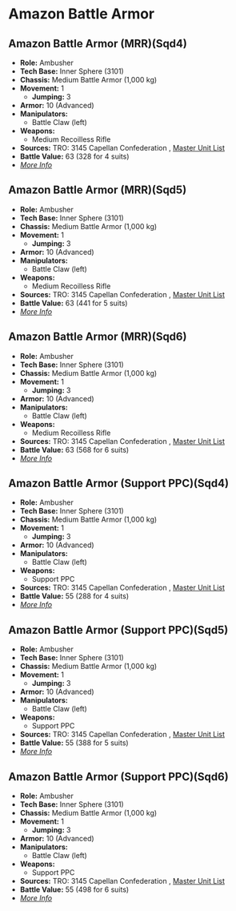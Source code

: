 # Amazon Battle Armor 

## Amazon Battle Armor (MRR)(Sqd4) 

- **Role:** Ambusher 
- **Tech Base:** Inner Sphere (3101) 
- **Chassis:** Medium Battle Armor (1,000 kg) 
- **Movement:** 1 
  - **Jumping:** 3 
- **Armor:** 10 (Advanced) 
- **Manipulators:** 
  - Battle Claw (left) 
- **Weapons:** 
  - Medium Recoilless Rifle 
- **Sources:** TRO: 3145 Capellan Confederation , [Master Unit List](http://masterunitlist.info/Unit/Details/6428) 
- **Battle Value:** 63 (328 for 4 suits) 
- [*More Info*](amazon_battle_armor/amazon_battle_armor_mrrsqd4.md) 

## Amazon Battle Armor (MRR)(Sqd5) 

- **Role:** Ambusher 
- **Tech Base:** Inner Sphere (3101) 
- **Chassis:** Medium Battle Armor (1,000 kg) 
- **Movement:** 1 
  - **Jumping:** 3 
- **Armor:** 10 (Advanced) 
- **Manipulators:** 
  - Battle Claw (left) 
- **Weapons:** 
  - Medium Recoilless Rifle 
- **Sources:** TRO: 3145 Capellan Confederation , [Master Unit List](http://masterunitlist.info/Unit/Details/8743) 
- **Battle Value:** 63 (441 for 5 suits) 
- [*More Info*](amazon_battle_armor/amazon_battle_armor_mrrsqd5.md) 

## Amazon Battle Armor (MRR)(Sqd6) 

- **Role:** Ambusher 
- **Tech Base:** Inner Sphere (3101) 
- **Chassis:** Medium Battle Armor (1,000 kg) 
- **Movement:** 1 
  - **Jumping:** 3 
- **Armor:** 10 (Advanced) 
- **Manipulators:** 
  - Battle Claw (left) 
- **Weapons:** 
  - Medium Recoilless Rifle 
- **Sources:** TRO: 3145 Capellan Confederation , [Master Unit List](http://masterunitlist.info/Unit/Details/9106) 
- **Battle Value:** 63 (568 for 6 suits) 
- [*More Info*](amazon_battle_armor/amazon_battle_armor_mrrsqd6.md) 

## Amazon Battle Armor (Support PPC)(Sqd4) 

- **Role:** Ambusher 
- **Tech Base:** Inner Sphere (3101) 
- **Chassis:** Medium Battle Armor (1,000 kg) 
- **Movement:** 1 
  - **Jumping:** 3 
- **Armor:** 10 (Advanced) 
- **Manipulators:** 
  - Battle Claw (left) 
- **Weapons:** 
  - Support PPC 
- **Sources:** TRO: 3145 Capellan Confederation , [Master Unit List](http://masterunitlist.info/Unit/Details/6429) 
- **Battle Value:** 55 (288 for 4 suits) 
- [*More Info*](amazon_battle_armor/amazon_battle_armor_support_ppcsqd4.md) 

## Amazon Battle Armor (Support PPC)(Sqd5) 

- **Role:** Ambusher 
- **Tech Base:** Inner Sphere (3101) 
- **Chassis:** Medium Battle Armor (1,000 kg) 
- **Movement:** 1 
  - **Jumping:** 3 
- **Armor:** 10 (Advanced) 
- **Manipulators:** 
  - Battle Claw (left) 
- **Weapons:** 
  - Support PPC 
- **Sources:** TRO: 3145 Capellan Confederation , [Master Unit List](http://masterunitlist.info/Unit/Details/8744) 
- **Battle Value:** 55 (388 for 5 suits) 
- [*More Info*](amazon_battle_armor/amazon_battle_armor_support_ppcsqd5.md) 

## Amazon Battle Armor (Support PPC)(Sqd6) 

- **Role:** Ambusher 
- **Tech Base:** Inner Sphere (3101) 
- **Chassis:** Medium Battle Armor (1,000 kg) 
- **Movement:** 1 
  - **Jumping:** 3 
- **Armor:** 10 (Advanced) 
- **Manipulators:** 
  - Battle Claw (left) 
- **Weapons:** 
  - Support PPC 
- **Sources:** TRO: 3145 Capellan Confederation , [Master Unit List](http://masterunitlist.info/Unit/Details/9107) 
- **Battle Value:** 55 (498 for 6 suits) 
- [*More Info*](amazon_battle_armor/amazon_battle_armor_support_ppcsqd6.md) 

